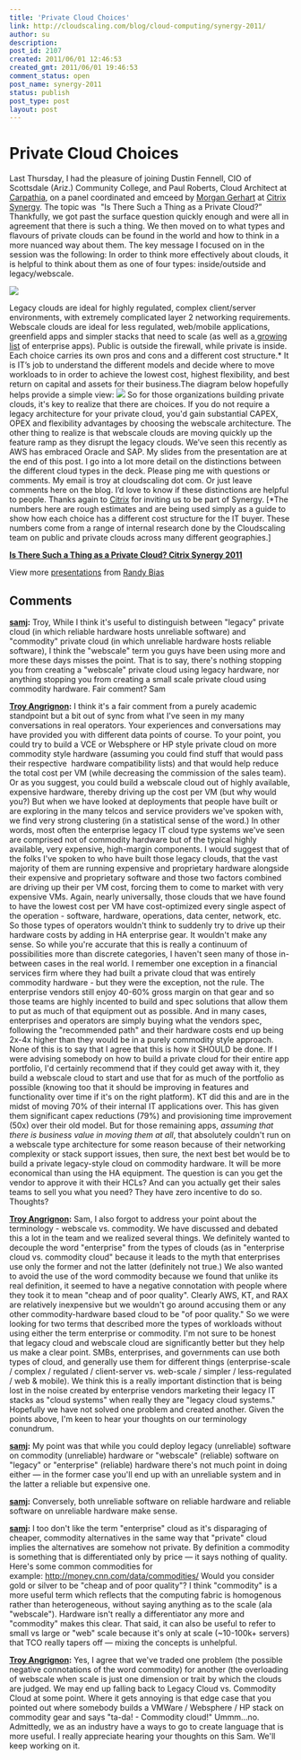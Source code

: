 ```yaml
---
title: 'Private Cloud Choices'
link: http://cloudscaling.com/blog/cloud-computing/synergy-2011/
author: su
description: 
post_id: 2107
created: 2011/06/01 12:46:53
created_gmt: 2011/06/01 19:46:53
comment_status: open
post_name: synergy-2011
status: publish
post_type: post
layout: post
---
```


# Private Cloud Choices

Last Thursday, I had the pleasure of joining Dustin Fennell, CIO of Scottsdale (Ariz.) Community College, and Paul Roberts, Cloud Architect at [Carpathia](http://www.carpathia.com/), on a panel coordinated and emceed by [Morgan Gerhart](http://community.citrix.com/blogs/citrite/morgang) at [Citrix Synergy](http://www.citrix.com/events/detail/citrix-synergy-san-francisco-may252011). The topic was  "Is There Such a Thing as a Private Cloud?” Thankfully, we got past the surface question quickly enough and were all in agreement that there is such a thing. We then moved on to what types and flavours of private clouds can be found in the world and how to think in a more nuanced way about them. The key message I focused on in the session was the following: In order to think more effectively about clouds, it is helpful to think about them as one of four types: inside/outside and legacy/webscale. 

![](https://lh5.googleusercontent.com/X_M7lxMc-uotGUlYUESGiEAPyIgg93pBqIl6ZyWTdESBz8j2AFPfeP2_fKwGQssvechkmuj-BHxGJii7AaMbs3N8XLuZ0An5y5g_XV-OER0iJRrSWHTDpga35-VBpIQ)

Legacy clouds are ideal for highly regulated, complex client/server environments, with extremely complicated layer 2 networking requirements. Webscale clouds are ideal for less regulated, web/mobile applications, greenfield apps and simpler stacks that need to scale (as well as a[ growing list](http://www.pcworld.com/businesscenter/article/228518/oracles_database_now_available_on_amazon_web_services.html) of enterprise apps). Public is outside the firewall, while private is inside. Each choice carries its own pros and cons and a different cost structure.* It is IT’s job to understand the different models and decide where to move workloads to in order to achieve the lowest cost, highest flexibility, and best return on capital and assets for their business.The diagram below hopefully helps provide a simple view: ![](https://lh4.googleusercontent.com/1Rk61pR6kKHARKrvtWRBqmyuqXSBcADzLvdHKfeLYBWj-ayJL45NI6K1nEhMV4CPxlMQdy9H3NYXROz7SzjZgv9UeMX1ziq_aaqlUQKZ8JMmvlgeLUeVeoV7Fj_Ktiw) So for those organizations building private clouds, it's key to realize that there are choices. If you do not require a legacy architecture for your private cloud, you'd gain substantial CAPEX, OPEX and flexibility advantages by choosing the webscale architecture. The other thing to realize is that webscale clouds are moving quickly up the feature ramp as they disrupt the legacy clouds. We’ve seen this recently as AWS has embraced Oracle and SAP. My slides from the presentation are at the end of this post. I go into a lot more detail on the distinctions between the different cloud types in the deck. Please ping me with questions or comments. My email is troy at cloudscaling dot com. Or just leave comments here on the blog. I’d love to know if these distinctions are helpful to people. Thanks again to [Citrix](http://www.citrix.com/) for inviting us to be part of Synergy. [*The numbers here are rough estimates and are being used simply as a guide to show how each choice has a different cost structure for the IT buyer. These numbers come from a range of internal research done by the Cloudscaling team on public and private clouds across many different geographies.]

**[Is There Such a Thing as a Private Cloud? Citrix Synergy 2011](http://www.slideshare.net/randybias/is-there-such-a-thing-as-a-private-cloud-citrix-synergy-2011)**

View more [presentations](http://www.slideshare.net/) from [Randy Bias](http://www.slideshare.net/randybias)

## Comments

**[samj](#3048 "2011-06-01 13:18:00"):** Troy, While I think it's useful to distinguish between "legacy" private cloud (in which reliable hardware hosts unreliable software) and "commodity" private cloud (in which unreliable hardware hosts reliable software), I think the "webscale" term you guys have been using more and more these days misses the point. That is to say, there's nothing stopping you from creating a "webscale" private cloud using legacy hardware, nor anything stopping you from creating a small scale private cloud using commodity hardware. Fair comment? Sam

**[Troy Angrignon](#3049 "2011-06-01 14:29:00"):** I think it's a fair comment from a purely academic standpoint but a bit out of sync from what I've seen in my many conversations in real operators. Your experiences and conversations may have provided you with different data points of course. To your point, you could try to build a VCE or Websphere or HP style private cloud on more commodity style hardware (assuming you could find stuff that would pass their respective  hardware compatibility lists) and that would help reduce the total cost per VM (while decreasing the commission of the sales team). Or as you suggest, you could build a webscale cloud out of highly available, expensive hardware, thereby driving up the cost per VM (but why would you?) But when we have looked at deployments that people have built or are exploring in the many telcos and service providers we've spoken with, we find very strong clustering (in a statistical sense of the word.) In other words, most often the enterprise legacy IT cloud type systems we've seen are comprised not of commodity hardware but of the typical highly available, very expensive, high-margin components. I would suggest that of the folks I've spoken to who have built those legacy clouds, that the vast majority of them are running expensive and proprietary hardware alongside their expensive and proprietary software and those two factors combined are driving up their per VM cost, forcing them to come to market with very expensive VMs. Again, nearly universally, those clouds that we have found to have the lowest cost per VM have cost-optimized every single aspect of the operation - software, hardware, operations, data center, network, etc. So those types of operators wouldn't think to suddenly try to drive up their hardware costs by adding in HA enterprise gear. It wouldn't make any sense. So while you're accurate that this is really a continuum of possibilities more than discrete categories, I haven't seen many of those in-between cases in the real world. I remember one exception in a financial services firm where they had built a private cloud that was entirely commodity hardware - but they were the exception, not the rule. The enterprise vendors still enjoy 40-60% gross margin on that gear and so those teams are highly incented to build and spec solutions that allow them to put as much of that equipment out as possible. And in many cases, enterprises and operators are simply buying what the vendors spec, following the "recommended path" and their hardware costs end up being 2x-4x higher than they would be in a purely commodity style approach. None of this is to say that I agree that this is how it SHOULD be done. If I were advising somebody on how to build a private cloud for their entire app portfolio, I'd certainly recommend that if they could get away with it, they build a webscale cloud to start and use that for as much of the portfolio as possible (knowing too that it should be improving in features and functionality over time if it's on the right platform). KT did this and are in the midst of moving 70% of their internal IT applications over. This has given them significant capex reductions (79%) and provisioning time improvement (50x) over their old model. But for those remaining apps, *assuming that there is business value in moving them at all*, that absolutely couldn't run on a webscale type architecture for some reason because of their networking complexity or stack support issues, then sure, the next best bet would be to build a private legacy-style cloud on commodity hardware. It will be more economical than using the HA equipment. The question is can you get the vendor to approve it with their HCLs? And can you actually get their sales teams to sell you what you need? They have zero incentive to do so. Thoughts?

**[Troy Angrignon](#3050 "2011-06-01 14:38:00"):** Sam, I also forgot to address your point about the terminology - webscale vs. commodity. We have discussed and debated this a lot in the team and we realized several things. We definitely wanted to decouple the word "enterprise" from the types of clouds (as in "enterprise cloud vs. commodity cloud" because it leads to the myth that enterprises use only the former and not the latter (definitely not true.) We also wanted to avoid the use of the word commodity because we found that unlike its real definition, it seemed to have a negative connotation with people where they took it to mean "cheap and of poor quality". Clearly AWS, KT, and RAX are relatively inexpensive but we wouldn't go around accusing them or any other commodity-hardware based cloud to be "of poor quality." So we were looking for two terms that described more the types of workloads without using either the term enterprise or commodity. I'm not sure to be honest that legacy cloud and webscale cloud are significantly better but they help us make a clear point. SMBs, enterprises, and governments can use both types of cloud, and generally use them for different things (enterprise-scale / complex / regulated / client-server vs. web-scale / simpler / less-regulated / web & mobile). We think this is a really important distinction that is being lost in the noise created by enterprise vendors marketing their legacy IT stacks as "cloud systems" when really they are "legacy cloud systems." Hopefully we have not solved one problem and created another. Given the points above, I'm keen to hear your thoughts on our terminology conundrum.

**[samj](#3051 "2011-06-01 17:25:00"):** My point was that while you could deploy legacy (unreliable) software on commodity (unreliable) hardware or "webscale" (reliable) software on "legacy" or "enterprise" (reliable) hardware there's not much point in doing either — in the former case you'll end up with an unreliable system and in the latter a reliable but expensive one.

**[samj](#3052 "2011-06-01 17:27:00"):** Conversely, both unreliable software on reliable hardware and reliable software on unreliable hardware make sense.

**[samj](#3053 "2011-06-01 17:38:00"):** I too don't like the term "enterprise" cloud as it's disparaging of cheaper, commodity alternatives in the same way that "private" cloud implies the alternatives are somehow not private. By definition a commodity is something that is differentiated only by price — it says nothing of quality. Here's some common commodities for example: http://money.cnn.com/data/commodities/ Would you consider gold or silver to be "cheap and of poor quality"? I think "commodity" is a more useful term which reflects that the computing fabric is homogenous rather than heterogeneous, without saying anything as to the scale (ala "webscale"). Hardware isn't really a differentiator any more and "commodity" makes this clear. That said, it can also be useful to refer to small vs large or "web" scale because it's only at scale (~10-100k+ servers) that TCO really tapers off — mixing the concepts is unhelpful.

**[Troy Angrignon](#3054 "2011-06-01 22:18:00"):** Yes, I agree that we've traded one problem (the possible negative connotations of the word commodity) for another (the overloading of webscale when scale is just one dimension or trait by which the clouds are judged. We may end up falling back to Legacy Cloud vs. Commodity Cloud at some point. Where it gets annoying is that edge case that you pointed out where somebody builds a VMWare / Websphere / HP stack on commodity gear and says "ta-da! - Commodity cloud!" Ummm...no. Admittedly, we as an industry have a ways to go to create language that is more useful. I really appreciate hearing your thoughts on this Sam. We'll keep working on it.

